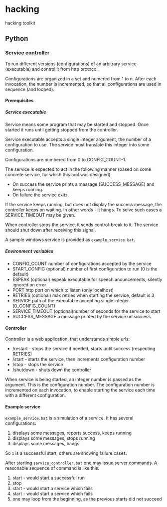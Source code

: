 # hacking
hacking toolkit

## Python

### [Service controller](https://github.com/jarekczek/hacking/tree/main/python/service_controller)

To run different versions (configurations) of an arbitrary service (executable) and control it from
http protocol.

Configurations are organized in a set and numered from 1 to n.
After each invocation, the number is incremented, so that all configurations are used in sequence
(and looped).

#### Prerequisites

##### Service executable

Service means some program that may be started and stopped.
Once started it runs until getting stopped from the controller.

Service executable accepts a single integer argument, the number of a configuration to use.
The service must translate this integer into some configuration.

Configurations are numbered from 0 to CONFIG_COUNT-1.

The service is expected to act in the following manner (based on some concrete service,
for which this tool was designed):

- On success the service prints a message (SUCCESS_MESSAGE) and keeps running.
- On failure the service exits.

If the service keeps running, but does not display the success message, the controller keeps on waiting.
In other words - it hangs. To solve such cases a SERVICE_TIMEOUT may be given.

When controller stops the service, it sends control-break to it.
The service should shut down after receiving this signal.

A sample windows service is provided as `example_service.bat`.

##### Environment variables

- CONFIG_COUNT number of configurations accepted by the service
- START_CONFIG (optional) number of first configuration to run (0 is the default)
- ESPEAK (optional) espeak executable for speech anouncements, silently ignored on error
- PORT http port on which to listen (only localhost)
- RETRIES (optional) max retries when starting the service, default is 3
- SERVICE path of the executable accepting single integer [0..CONFIG_COUNT)
- SERVICE_TIMEOUT (optional)number of seconds for the service to start
- SUCCESS_MESSAGE a message printed by the service on success

#### Controller

Controller is a web application, that understands simple urls:

- /restart - stops the service if needed, starts until success (respecting RETRIES)
- /start - starts the service, then increments configuration number
- /stop - stops the service
- /shutdown - shuts down the controller

When service is being started, an integer number is passed as the argument.
This is the configuration number.
The configuration number is incremented on each invocation, to enable
starting the service each time with a different configuration.

#### Example service

`example_service.bat` is a simulation of a service. It has several configurations:

1. displays some messages, reports success, keeps running
2. displays some messages, stops running
3. displays some messages, hangs

So `1` is a successful start, others are showing failure cases.

After starting `service_controller.bat` one may issue server commands.
A reasonable sequence of command is like this:

1. start - would start a successful run
1. stop
1. start - would start a service which fails
1. start - would start a service which fails
1. one may loop from the beginning, as the previous starts did not succeed
